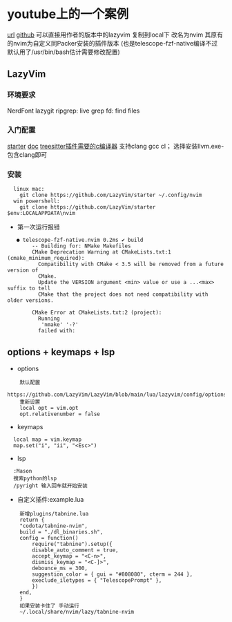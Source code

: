 # youtube上的一个案例
[url](https://www.youtube.com/watch?v=Wh2Uh3g5fOM)
[github](https://github.com/bryant-video/neovim-tutorial?tab=readme-ov-file)
可以直接用作者的版本中的lazyvim 复制到local下 改名为nvim
其原有的nvim为自定义同Packer安装的插件版本
(也是telescope-fzf-native编译不过 默认用了/usr/bin/bash估计需要修改配置)


## LazyVim

### 环境要求
NerdFont lazygit 
ripgrep: live grep 
fd: find files


### 入门配置
[starter](https://github.com/LazyVim/starter/tree/main)
[doc](https://www.lazyvim.org/installation)
[treesitter插件需要的c编译器](https://github.com/nvim-treesitter/nvim-treesitter/wiki/Windows-support) 支持clang gcc cl； 选择安装llvm.exe-包含clang即可


### 安装
```
  linux mac:
    git clone https://github.com/LazyVim/starter ~/.config/nvim
  win powershell:
    git clone https://github.com/LazyVim/starter $env:LOCALAPPDATA\nvim
```
- 第一次运行报错
```
   ● telescope-fzf-native.nvim 0.2ms ✔ build
        -- Building for: NMake Makefiles
        CMake Deprecation Warning at CMakeLists.txt:1 (cmake_minimum_required):
          Compatibility with CMake < 3.5 will be removed from a future version of
          CMake.
          Update the VERSION argument <min> value or use a ...<max> suffix to tell
          CMake that the project does not need compatibility with older versions.

        CMake Error at CMakeLists.txt:2 (project):
          Running
           'nmake' '-?'
          failed with:
```


## options + keymaps + lsp
- options
```
    默认配置
    https://github.com/LazyVim/LazyVim/blob/main/lua/lazyvim/config/options.lua
    重新设置
    local opt = vim.opt
    opt.relativenumber = false
```
- keymaps
```
  local map = vim.keymap
  map.set("i", "ii", "<Esc>") 
```
- lsp
```
  :Mason
  搜索python的lsp
  /pyright 输入回车就开始安装
```
- 自定义插件:example.lua
```
    新增plugins/tabnine.lua
    return {
    "codota/tabnine-nvim",
    build = "./dl_binaries.sh",
    config = function()
        require("tabnine").setup({
        disable_auto_comment = true,
        accept_keymap = "<C-n>",
        dismiss_keymap = "<C-]>",
        debounce_ms = 300,
        suggestion_color = { gui = "#808080", cterm = 244 },
        execlude_iletypes = { "TelescopePrompt" },
        })
    end,
    }
    如果安装卡住了 手动运行
    ~/.local/share/nvim/lazy/tabnine-nvim
```




















